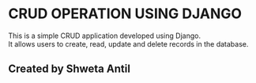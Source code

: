 

<h1>CRUD OPERATION USING DJANGO</h1>


<p>This is a simple CRUD application developed using Django. <br>It allows users to create, read, update and delete records in the database.</p>

<h2>Created by Shweta Antil</h2>

